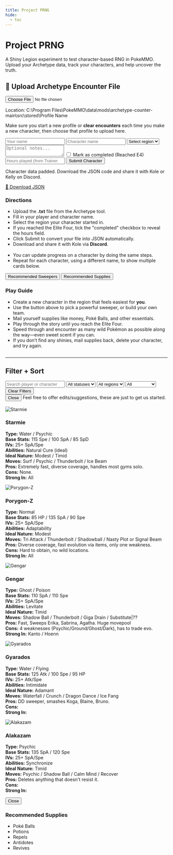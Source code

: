 ```yaml
---
title: Project PRNG
hide:
  - toc
---
```


<div class="box prng-header">
  <h1>Project PRNG</h1>
  <p>A Shiny Legion experiment to test character-based RNG in PokeMMO. Upload your Archetype data, track your characters, and help uncover the truth.</p>
</div>

<div id="prng-top-row">
  <!-- Upload Section -->
  <div class="box" id="prng-upload-section">
    <h2>📂 Upload Archetype Encounter File</h2>
    <input type="file" id="encounterFile" accept=".txt" />
    <p class="file-location-note">
      Location: C:\Program Files\PokeMMO\data\mods\archetype-counter-main\src\stored\<span id="profile-name-placeholder">Profile Name</span>
    </p>
    <p class="file-location-note">
      Make sure you start a new profile or <strong>clear encounters</strong> each time you make a new character, then choose that profile to upload here.
    </p>
    <form id="characterForm">
      <input type="text" id="playerName" placeholder="Your name" required />
      <input type="text" id="charName" placeholder="Character name" required />
      <select id="region" required>
        <option value="">Select region</option>
        <option value="Kanto">Kanto</option>
        <option value="Johto">Johto</option>
        <option value="Hoenn">Hoenn</option>
        <option value="Sinnoh">Sinnoh</option>
        <option value="Unova">Unova</option>
      </select>
      <textarea id="notes" placeholder="Optional notes..."></textarea>
      <label>
        <input type="checkbox" id="completedRun" />
        Mark as completed (Reached E4)
      </label>
      <input
        type="number"
        id="hoursPlayed"
        placeholder="Hours played (from Trainer Card)"
        min="0"
        step="0.1"
      />
      <button type="submit">Submit Character</button>
    </form>
    <div id="uploadSuccess">
      <p>Character data padded. Download the JSON code and share it with Kole or Kelly on Discord.</p>
      <a id="downloadJson" href="#" download>💾 Download JSON</a>
    </div>
  </div>

  <!-- Directions Box -->
  <div class="box" id="prng-directions">
    <h3>Directions</h3>
    <ul>
      <li>Upload the <strong>.txt</strong> file from the Archetype tool.</li>
      <li>Fill in your player and character name.</li>
      <li>Select the region your character started in.</li>
      <li>If you reached the Elite Four, tick the "completed" checkbox to reveal the hours field.</li>
      <li>Click Submit to convert your file into JSON automatically.</li>
      <li>Download and share it with Kole via <strong>Discord</strong>.</li><br>
      <li>You can update progress on a character by doing the same steps.</li>
      <li>Repeat for each character, using a different name, to show multiple cards below.</li>
    </ul>
  </div>

  <!-- Solo Button + Play Guide Column -->
  <div class="column">
    <!-- Solo / Supplies Button Column -->
    <div class="box" id="prng-solo-button-wrapper">
      <button id="solo-toggle">Recommended Sweepers</button>
      <button id="supplies-toggle">Recommended Supplies</button>
    </div>
    <div class="box" id="play-guide">
      <h3>Play Guide</h3>
      <ul>
        <li>Create a new character in the region that feels easiest for <strong>you</strong>.</li>
        <li>Use the button above to pick a powerful sweeper, or build your own team.</li>
        <li>Mail yourself supplies like money, Poké Balls, and other essentials.</li>
        <li>Play through the story until you reach the Elite Four.</li>
        <li>Speed through and encounter as many wild Pokémon as possible along the way—even sweet scent if you can.</li>
        <li>If you don’t find any shinies, mail supplies back, delete your character, and try again.</li>
      </ul>
    </div>
  </div>
</div>

<hr />

<div class="box" id="prng-controls">
  <h2>Filter + Sort</h2>
  <input type="text" id="searchInput" placeholder="Search player or character" />
  <select id="statusFilter">
    <option value="">All statuses</option>
    <option value="Active">Active</option>
    <option value="Completed">Completed</option>
  </select>
  <select id="regionFilter">
    <option value="">All regions</option>
    <option value="Kanto">Kanto</option>
    <option value="Johto">Johto</option>
    <option value="Hoenn">Hoenn</option>
    <option value="Sinnoh">Sinnoh</option>
    <option value="Unova">Unova</option>
  </select>
  <select id="shinyFilter">
    <option value="">All</option>
    <option value="Yes">Found shiny</option>
    <option value="No">No shiny</option>
  </select>
  <button id="clearFilters" type="button">Clear Filters</button>
</div>

<div id="solo-slideout" class="slideout">
<button class="close-btn" aria-label="Close panel">Close</button>
  <span class="solo-span">Feel free to offer edits/suggestions, these are just to get us started.</span> <br><br>
  <div class="solo-pokemon">
    <img src="https://play.pokemonshowdown.com/sprites/ani/starmie.gif" alt="Starmie">
    <h3>Starmie</h3>
    <p><strong>Type:</strong> Water / Psychic<br>
      <strong>Base Stats:</strong> 115 Spe / 100 SpA / 85 SpD<br>
      <strong>IVs:</strong> 25+ SpA/Spe <br>
      <strong>Abilities:</strong> Natural Cure (ideal)<br>
      <strong>Ideal Nature:</strong> Modest / Timid<br>
      <strong>Moves:</strong> Surf / Psychic / Thunderbolt / Ice Beam<br>
      <strong>Pros:</strong> Extremely fast, diverse coverage, handles most gyms solo.<br>
      <strong>Cons:</strong> None.<br>
      <strong>Strong In:</strong> All
    </p>
  </div>

  <div class="solo-pokemon">
    <img src="https://play.pokemonshowdown.com/sprites/ani/porygon-z.gif" alt="Porygon-Z">
    <h3>Porygon-Z</h3>
    <p><strong>Type:</strong> Normal<br>
      <strong>Base Stats:</strong> 85 HP / 135 SpA / 90 Spe<br>
      <strong>IVs:</strong> 25+ SpA/Spe <br>
      <strong>Abilities:</strong> Adaptability<br>
      <strong>Ideal Nature:</strong> Modest<br>
      <strong>Moves:</strong> Tri Attack / Thunderbolt / Shadowball / Nasty Plot or Signal Beam<br>
      <strong>Pros:</strong> Diverse coverage, fast evolution via items, only one weakness.<br>
      <strong>Cons:</strong> Hard to obtain, no wild locations.<br>
      <strong>Strong In:</strong> All
    </p>
  </div>

  <div class="solo-pokemon">
    <img src="https://play.pokemonshowdown.com/sprites/ani/gengar.gif" alt="Gengar">
    <h3>Gengar</h3>
    <p><strong>Type:</strong> Ghost / Poison<br>
      <strong>Base Stats:</strong> 110 SpA / 110 Spe<br>
      <strong>IVs:</strong> 25+ SpA/Spe <br>
      <strong>Abilities:</strong> Levitate <br>
      <strong>Ideal Nature:</strong> Timid<br>
      <strong>Moves:</strong> Shadow Ball / Thunderbolt / Giga Drain / Substitute|??<br>
      <strong>Pros:</strong> Fast, Sweeps Erika, Sabrina, Agatha. Huge movepool<br>
      <strong>Cons:</strong> 4 weaknesses (Psychic/Ground/Ghost/Dark), has to trade evo.<br>
      <strong>Strong In:</strong> Kanto / Hoenn
    </p>
  </div>

  <div class="solo-pokemon">
    <img src="https://play.pokemonshowdown.com/sprites/ani/gyarados.gif" alt="Gyarados">
    <h3>Gyarados</h3>
    <p><strong>Type:</strong> Water / Flying<br>
      <strong>Base Stats:</strong> 125 Atk / 100 Spe / 95 HP<br>
      <strong>IVs:</strong> 25+ Atk/Spe <br>
      <strong>Abilities:</strong> Intimidate<br>
      <strong>Ideal Nature:</strong> Adamant<br>
      <strong>Moves:</strong> Waterfall / Crunch / Dragon Dance / Ice Fang<br>
      <strong>Pros:</strong> DD sweeper, smashes Koga, Blaine, Bruno.<br>
      <strong>Cons:</strong> <br>
      <strong>Strong In:</strong> 
    </p>
  </div>

  <div class="solo-pokemon">
    <img src="https://play.pokemonshowdown.com/sprites/ani/alakazam.gif" alt="Alakazam">
    <h3>Alakazam</h3>
    <p><strong>Type:</strong> Psychic<br>
      <strong>Base Stats:</strong> 135 SpA / 120 Spe<br>
      <strong>IVs:</strong> 25+ SpA/Spe <br>
      <strong>Abilities:</strong> Synchronize<br>
      <strong>Ideal Nature:</strong> Timid<br>
      <strong>Moves:</strong> Psychic / Shadow Ball / Calm Mind / Recover<br>
      <strong>Pros:</strong> Deletes anything that doesn't resist it.<br>
      <strong>Cons:</strong> <br>
      <strong>Strong In:</strong> 
    </p>
  </div>

</div>

<!-- Supplies Slideout Panel -->
<div id="supplies-slideout" class="slideout">
<button class="close-btn" aria-label="Close panel">Close</button>
  <h3>Recommended Supplies</h3>
  <ul>
    <li>Poké Balls</li>
    <li>Potions</li>
    <li>Repels</li>
    <li>Antidotes</li>
    <li>Revives</li>
  </ul>
</div>

<div id="prng-grid"></div>

<script src="/many/assets/js/utilities/prng/prng.js"></script>
<link rel="stylesheet" href="/many/assets/css/utilities/prng.css" />

